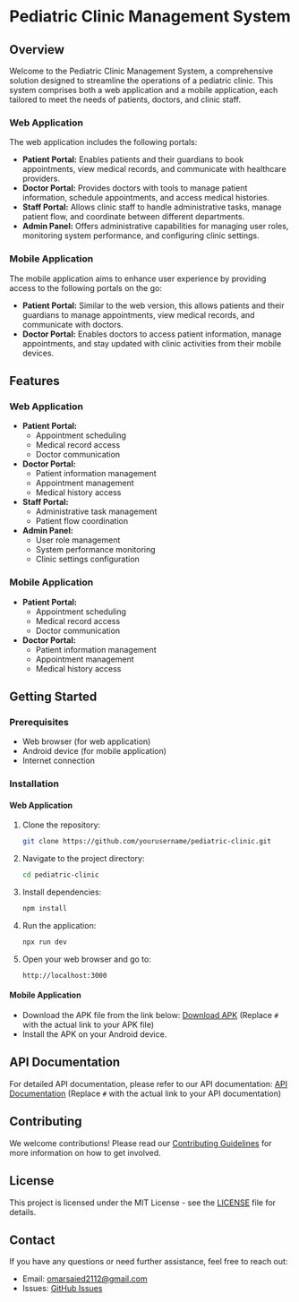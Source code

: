 # Pediatric Clinic Management System

## Overview

Welcome to the Pediatric Clinic Management System, a comprehensive solution designed to streamline the operations of a pediatric clinic. This system comprises both a web application and a mobile application, each tailored to meet the needs of patients, doctors, and clinic staff. 

### Web Application

The web application includes the following portals:
- **Patient Portal:** Enables patients and their guardians to book appointments, view medical records, and communicate with healthcare providers.
- **Doctor Portal:** Provides doctors with tools to manage patient information, schedule appointments, and access medical histories.
- **Staff Portal:** Allows clinic staff to handle administrative tasks, manage patient flow, and coordinate between different departments.
- **Admin Panel:** Offers administrative capabilities for managing user roles, monitoring system performance, and configuring clinic settings.

### Mobile Application

The mobile application aims to enhance user experience by providing access to the following portals on the go:
- **Patient Portal:** Similar to the web version, this allows patients and their guardians to manage appointments, view medical records, and communicate with doctors.
- **Doctor Portal:** Enables doctors to access patient information, manage appointments, and stay updated with clinic activities from their mobile devices.

## Features

### Web Application
- **Patient Portal:**
  - Appointment scheduling
  - Medical record access
  - Doctor communication
- **Doctor Portal:**
  - Patient information management
  - Appointment management
  - Medical history access
- **Staff Portal:**
  - Administrative task management
  - Patient flow coordination
- **Admin Panel:**
  - User role management
  - System performance monitoring
  - Clinic settings configuration

### Mobile Application
- **Patient Portal:**
  - Appointment scheduling
  - Medical record access
  - Doctor communication
- **Doctor Portal:**
  - Patient information management
  - Appointment management
  - Medical history access

## Getting Started

### Prerequisites

- Web browser (for web application)
- Android device (for mobile application)
- Internet connection

### Installation

#### Web Application
1. Clone the repository:
    ```bash
    git clone https://github.com/yourusername/pediatric-clinic.git
    ```
2. Navigate to the project directory:
    ```bash
    cd pediatric-clinic
    ```
3. Install dependencies:
    ```bash
    npm install
    ```
4. Run the application:
    ```bash
    npx run dev
    ```
5. Open your web browser and go to:
    ```
    http://localhost:3000
    ```

#### Mobile Application
- Download the APK file from the link below:
  [Download APK](https://drive.google.com/uc?export=download&id=1SytD4rQxmdjy4ixm1Odtz4UqUjFXSlVc
) (Replace `#` with the actual link to your APK file)
- Install the APK on your Android device.

## API Documentation

For detailed API documentation, please refer to our API documentation:
[API Documentation](#) (Replace `#` with the actual link to your API documentation)

## Contributing

We welcome contributions! Please read our [Contributing Guidelines](CONTRIBUTING.md) for more information on how to get involved.

## License

This project is licensed under the MIT License - see the [LICENSE](LICENSE) file for details.

## Contact

If you have any questions or need further assistance, feel free to reach out:

- Email: omarsaied2112@gmail.com
- Issues: [GitHub Issues](https://github.com/3marsaied/pediatric-pulse)
